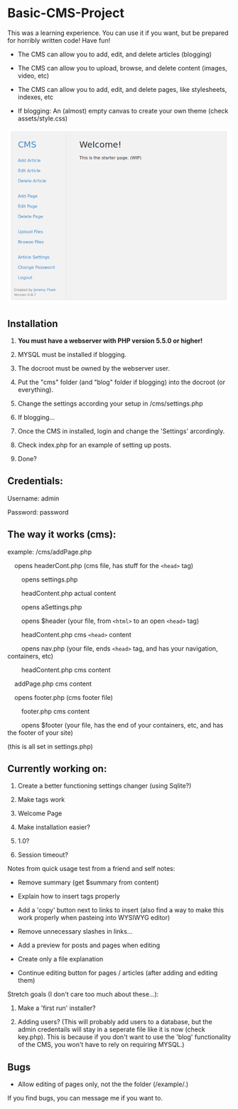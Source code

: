 Basic-CMS-Project
=================

This was a learning experience. You can use it if you want, but be prepared for horribly written code! Have fun!

* The CMS can allow you to add, edit, and delete articles (blogging)

* The CMS can allow you to upload, browse, and delete content (images, video, etc)

* The CMS can allow you to add, edit, and delete pages, like stylesheets, indexes, etc

* If blogging: An (almost) empty canvas to create your own theme (check assets/style.css)

![Screenshot of welcomepage](https://raw.githubusercontent.com/jplsek/Basic-CMS-Project/master/uploads/example.png)


## Installation
1. **You must have a webserver with PHP version 5.5.0 or higher!**

2. MYSQL must be installed if blogging.

3. The docroot must be owned by the webserver user.

4. Put the "cms" folder (and "blog" folder if blogging) into the docroot (or everything).

5. Change the settings according your setup in /cms/settings.php

6. If blogging...

7. Once the CMS in installed, login and change the 'Settings' arcordingly.

8. Check index.php for an example of setting up posts.

9. Done?

## Credentials:
Username: admin

Password: password

## The way it works (cms):
example: /cms/addPage.php

&nbsp;&nbsp;&nbsp;&nbsp;opens headerCont.php (cms file, has stuff for the `<head>` tag)

&nbsp;&nbsp;&nbsp;&nbsp;&nbsp;&nbsp;&nbsp;&nbsp;opens settings.php

&nbsp;&nbsp;&nbsp;&nbsp;&nbsp;&nbsp;&nbsp;&nbsp;headContent.php actual content

&nbsp;&nbsp;&nbsp;&nbsp;&nbsp;&nbsp;&nbsp;&nbsp;opens aSettings.php

&nbsp;&nbsp;&nbsp;&nbsp;&nbsp;&nbsp;&nbsp;&nbsp;opens $header (your file, from `<html>` to an open `<head>` tag)

&nbsp;&nbsp;&nbsp;&nbsp;&nbsp;&nbsp;&nbsp;&nbsp;headContent.php cms `<head>` content

&nbsp;&nbsp;&nbsp;&nbsp;&nbsp;&nbsp;&nbsp;&nbsp;opens nav.php (your file, ends `<head>` tag, and has your navigation, containers, etc)

&nbsp;&nbsp;&nbsp;&nbsp;&nbsp;&nbsp;&nbsp;&nbsp;headContent.php cms content

&nbsp;&nbsp;&nbsp;&nbsp;addPage.php cms content

&nbsp;&nbsp;&nbsp;&nbsp;opens footer.php (cms footer file)

&nbsp;&nbsp;&nbsp;&nbsp;&nbsp;&nbsp;&nbsp;&nbsp;footer.php cms content

&nbsp;&nbsp;&nbsp;&nbsp;&nbsp;&nbsp;&nbsp;&nbsp;opens $footer (your file, has the end of your containers, etc, and has the footer of your site)

(this is all set in settings.php)

## Currently working on:

1. Create a better functioning settings changer (using Sqlite?)

2. Make tags work

3. Welcome Page

4. Make installation easier?

5. 1.0?

6. Session timeout?

Notes from quick usage test from a friend and self notes:

* Remove summary (get $summary from content)

* Explain how to insert tags properly

* Add a 'copy' button next to links to insert (also find a way to make this work properly when pasteing into WYSIWYG editor)

* Remove unnecessary slashes in links...

* Add a preview for posts and pages when editing

* Create only a file explanation

* Continue editing button for pages / articles (after adding and editing them)

Stretch goals (I don't care too much about these...):

1. Make a 'first run' installer?

2. Adding users? (This will probably add users to a database, but the admin credentails will stay in a seperate file like it is now (check key.php). This is because if you don't want to use the 'blog' functionality of the CMS, you won't have to rely on requiring MYSQL.)

## Bugs

* Allow editing of pages only, not the the folder (/example/.)

If you find bugs, you can message me if you want to.
